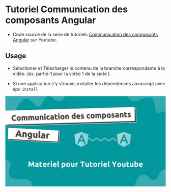 # Tutoriel Communication des composants Angular

- Code source de la serie de tutoriels [Communication des composants Angular](https://www.youtube.com/playlist?list=PLrbLGOB571zeG2gYnVNBsHA_B-OjMNtGv) sur Youtube.


## Usage 

- Sélectioner et Télécharger le contenu de la branche correspondante à la vidéo. 
(ex. partie-1 pour la vidéo 1 de la serie )

- Si une application s'y strouve, installer les dépendences Javascript avec `npm install`


<img src="img/cover-comm-composant.jpg">
